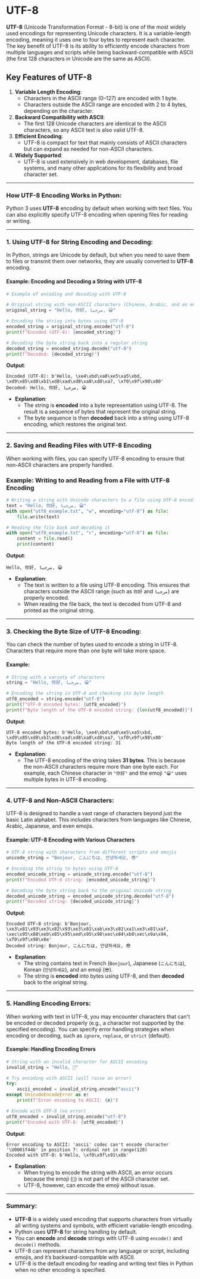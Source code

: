 # UTF-8

**UTF-8** (Unicode Transformation Format - 8-bit) is one of the most widely used encodings for representing Unicode characters. It is a variable-length encoding, meaning it uses one to four bytes to represent each character. The key benefit of UTF-8 is its ability to efficiently encode characters from multiple languages and scripts while being backward-compatible with ASCII (the first 128 characters in Unicode are the same as ASCII).

## Key Features of UTF-8

1. **Variable Length Encoding**:
   - Characters in the ASCII range (0–127) are encoded with 1 byte.
   - Characters outside the ASCII range are encoded with 2 to 4 bytes, depending on the character.
2. **Backward Compatibility with ASCII**:
   - The first 128 Unicode characters are identical to the ASCII characters, so any ASCII text is also valid UTF-8.
3. **Efficient Encoding**:
   - UTF-8 is compact for text that mainly consists of ASCII characters but can expand as needed for non-ASCII characters.
4. **Widely Supported**:
   - UTF-8 is used extensively in web development, databases, file systems, and many other applications for its flexibility and broad character set.

---

### How UTF-8 Encoding Works in Python:

Python 3 uses **UTF-8** encoding by default when working with text files. You can also explicitly specify UTF-8 encoding when opening files for reading or writing.

---

### 1. **Using UTF-8 for String Encoding and Decoding**:

In Python, strings are Unicode by default, but when you need to save them to files or transmit them over networks, they are usually converted to **UTF-8** encoding.

#### Example: Encoding and Decoding a String with UTF-8

```python
# Example of encoding and decoding with UTF-8

# Original string with non-ASCII characters (Chinese, Arabic, and an emoji)
original_string = "Hello, 你好, مرحبا, 😀"

# Encoding the string into bytes using UTF-8
encoded_string = original_string.encode("utf-8")
print(f"Encoded (UTF-8): {encoded_string}")

# Decoding the byte string back into a regular string
decoded_string = encoded_string.decode("utf-8")
print(f"Decoded: {decoded_string}")
```

**Output**:

```
Encoded (UTF-8): b'Hello, \xe4\xbd\xa0\xe5\xa5\xbd, \xd9\x85\xd8\xb1\xd8\xad\xd8\xa8\xd8\xa7, \xf0\x9f\x98\x80'
Decoded: Hello, 你好, مرحبا, 😀
```

- **Explanation**:
  - The string is **encoded** into a byte representation using UTF-8. The result is a sequence of bytes that represent the original string.
  - The byte sequence is then **decoded** back into a string using UTF-8 encoding, which restores the original text.

---

### 2. **Saving and Reading Files with UTF-8 Encoding**

When working with files, you can specify UTF-8 encoding to ensure that non-ASCII characters are properly handled.

### Example: Writing to and Reading from a File with UTF-8 Encoding

```python
# Writing a string with Unicode characters to a file using UTF-8 encoding
text = "Hello, 你好, مرحبا, 😀"
with open("utf8_example.txt", "w", encoding="utf-8") as file:
    file.write(text)

# Reading the file back and decoding it
with open("utf8_example.txt", "r", encoding="utf-8") as file:
    content = file.read()
    print(content)
```

**Output**:

```
Hello, 你好, مرحبا, 😀
```

- **Explanation**:
  - The text is written to a file using UTF-8 encoding. This ensures that characters outside the ASCII range (such as `你好` and `مرحبا`) are properly encoded.
  - When reading the file back, the text is decoded from UTF-8 and printed as the original string.

---

### 3. **Checking the Byte Size of UTF-8 Encoding**:

You can check the number of bytes used to encode a string in UTF-8. Characters that require more than one byte will take more space.

#### Example:

```python
# String with a variety of characters
string = "Hello, 你好, مرحبا, 😀"

# Encoding the string in UTF-8 and checking its byte length
utf8_encoded = string.encode("utf-8")
print(f"UTF-8 encoded bytes: {utf8_encoded}")
print(f"Byte length of the UTF-8 encoded string: {len(utf8_encoded)}")
```

**Output**:

```
UTF-8 encoded bytes: b'Hello, \xe4\xbd\xa0\xe5\xa5\xbd, \xd9\x85\xd8\xb1\xd8\xad\xd8\xa8\xd8\xa7, \xf0\x9f\x98\x80'
Byte length of the UTF-8 encoded string: 31
```

- **Explanation**:
  - The UTF-8 encoding of the string takes **31 bytes**. This is because the non-ASCII characters require more than one byte each. For example, each Chinese character in `"你好"` and the emoji `"😀"` uses multiple bytes in UTF-8 encoding.

---

### 4. **UTF-8 and Non-ASCII Characters**:

UTF-8 is designed to handle a vast range of characters beyond just the basic Latin alphabet. This includes characters from languages like Chinese, Arabic, Japanese, and even emojis.

#### Example: UTF-8 Encoding with Various Characters

```python
# UTF-8 string with characters from different scripts and emojis
unicode_string = "Bonjour, こんにちは, 안녕하세요, 😎"

# Encoding the string to bytes using UTF-8
encoded_unicode_string = unicode_string.encode("utf-8")
print(f"Encoded UTF-8 string: {encoded_unicode_string}")

# Decoding the byte string back to the original Unicode string
decoded_unicode_string = encoded_unicode_string.decode("utf-8")
print(f"Decoded string: {decoded_unicode_string}")
```

**Output**:

```
Encoded UTF-8 string: b'Bonjour, \xe3\x81\x93\xe3\x82\x93\xe3\x81\xab\xe3\x81\xa1\xe3\x81\xaf, \xec\x95\x88\xeb\x85\x95\xed\x95\x98\xec\x84\xb8\xec\x9a\x94, \xf0\x9f\x98\x8e'
Decoded string: Bonjour, こんにちは, 안녕하세요, 😎
```

- **Explanation**:
  - The string contains text in French (`Bonjour`), Japanese (`こんにちは`), Korean (`안녕하세요`), and an emoji (`😎`).
  - The string is **encoded** into bytes using UTF-8, and then **decoded** back to the original string.

---

### 5. **Handling Encoding Errors**:

When working with text in UTF-8, you may encounter characters that can't be encoded or decoded properly (e.g., a character not supported by the specified encoding). You can specify error handling strategies when encoding or decoding, such as `ignore`, `replace`, or `strict` (default).

#### Example: Handling Encoding Errors

```python
# String with an invalid character for ASCII encoding
invalid_string = "Hello, 👋"

# Try encoding with ASCII (will raise an error)
try:
    ascii_encoded = invalid_string.encode("ascii")
except UnicodeEncodeError as e:
    print(f"Error encoding to ASCII: {e}")

# Encode with UTF-8 (no error)
utf8_encoded = invalid_string.encode("utf-8")
print(f"Encoded with UTF-8: {utf8_encoded}")
```

**Output**:

```
Error encoding to ASCII: 'ascii' codec can't encode character '\U0001f44b' in position 7: ordinal not in range(128)
Encoded with UTF-8: b'Hello, \xf0\x9f\x91\x8b'
```

- **Explanation**:
  - When trying to encode the string with ASCII, an error occurs because the emoji (`👋`) is not part of the ASCII character set.
  - UTF-8, however, can encode the emoji without issue.

---

### Summary:

- **UTF-8** is a widely used encoding that supports characters from virtually all writing systems and symbols, with efficient variable-length encoding.
- Python uses **UTF-8** for string handling by default.
- You can **encode** and **decode** strings with UTF-8 using `encode()` and `decode()` methods.
- UTF-8 can represent characters from any language or script, including emojis, and it’s backward-compatible with ASCII.
- UTF-8 is the default encoding for reading and writing text files in Python when no other encoding is specified.
